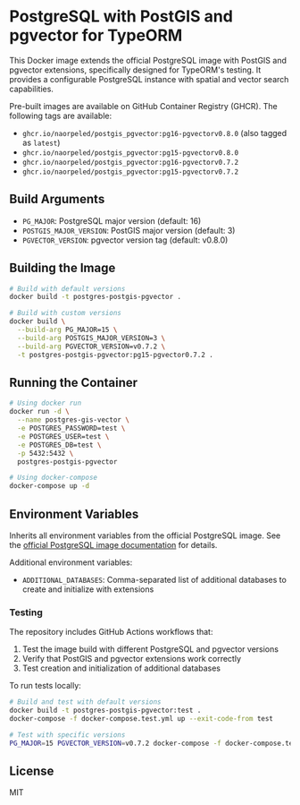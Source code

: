 # PostgreSQL with PostGIS and pgvector for TypeORM

This Docker image extends the official PostgreSQL image with PostGIS and pgvector extensions, specifically designed for TypeORM's testing. It provides a configurable PostgreSQL instance with spatial and vector search capabilities.

Pre-built images are available on GitHub Container Registry (GHCR). The following tags are available:

- `ghcr.io/naorpeled/postgis_pgvector:pg16-pgvectorv0.8.0` (also tagged as `latest`)
- `ghcr.io/naorpeled/postgis_pgvector:pg15-pgvectorv0.8.0`
- `ghcr.io/naorpeled/postgis_pgvector:pg16-pgvectorv0.7.2`
- `ghcr.io/naorpeled/postgis_pgvector:pg15-pgvectorv0.7.2`

## Build Arguments

- `PG_MAJOR`: PostgreSQL major version (default: 16)
- `POSTGIS_MAJOR_VERSION`: PostGIS major version (default: 3)
- `PGVECTOR_VERSION`: pgvector version tag (default: v0.8.0)

## Building the Image

```bash
# Build with default versions
docker build -t postgres-postgis-pgvector .

# Build with custom versions
docker build \
  --build-arg PG_MAJOR=15 \
  --build-arg POSTGIS_MAJOR_VERSION=3 \
  --build-arg PGVECTOR_VERSION=v0.7.2 \
  -t postgres-postgis-pgvector:pg15-pgvector0.7.2 .
```

## Running the Container

```bash
# Using docker run
docker run -d \
  --name postgres-gis-vector \
  -e POSTGRES_PASSWORD=test \
  -e POSTGRES_USER=test \
  -e POSTGRES_DB=test \
  -p 5432:5432 \
  postgres-postgis-pgvector

# Using docker-compose
docker-compose up -d
```

## Environment Variables

Inherits all environment variables from the official PostgreSQL image. See the [official PostgreSQL image documentation](https://hub.docker.com/_/postgres/) for details.

Additional environment variables:

- `ADDITIONAL_DATABASES`: Comma-separated list of additional databases to create and initialize with extensions

### Testing

The repository includes GitHub Actions workflows that:

1. Test the image build with different PostgreSQL and pgvector versions
2. Verify that PostGIS and pgvector extensions work correctly
3. Test creation and initialization of additional databases

To run tests locally:

```bash
# Build and test with default versions
docker build -t postgres-postgis-pgvector:test .
docker-compose -f docker-compose.test.yml up --exit-code-from test

# Test with specific versions
PG_MAJOR=15 PGVECTOR_VERSION=v0.7.2 docker-compose -f docker-compose.test.yml up --exit-code-from test
```

## License

MIT
